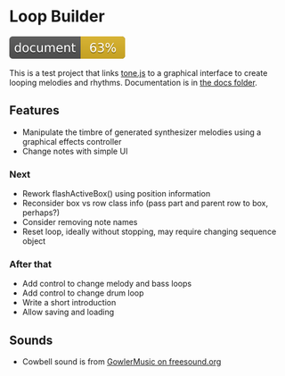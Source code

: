 # Loop Builder

![Documentation coverage](./docs/badge.svg)

This is a test project that links [tone.js](https://tonejs.github.io) to a graphical interface to create looping melodies and rhythms. Documentation is in [the docs folder](./docs/index.html).

## Features

* Manipulate the timbre of generated synthesizer melodies using a graphical effects controller
* Change notes with simple UI

### Next

* Rework flashActiveBox() using position information
* Reconsider box vs row class info (pass part and parent row to box, perhaps?)
* Consider removing note names
* Reset loop, ideally without stopping, may require changing sequence object

### After that

* Add control to change melody and bass loops
* Add control to change drum loop
* Write a short introduction
* Allow saving and loading

## Sounds

* Cowbell sound is from [GowlerMusic on freesound.org](https://freesound.org/people/GowlerMusic/sounds/364919/)
